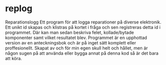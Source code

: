 # replog
Reparationslogg
Ett program för att logga reparationer på diverse elektronik. Ett unikt id skapas och klistras på kortet i fråga
och sen registreras detta id i programmet. Där kan man sedan beskriva felet, kollade/bytade komponenter samt 
vilket resultatet blev.
Programmet är en upphottad version av en anteckningsbok och är på inget sätt komplett eller proffesionellt.
Skapat av och för min egen skull helt och hållet, men är någon sugen på att använda eller bygga annat på denna
kod så är det bara att köra.
